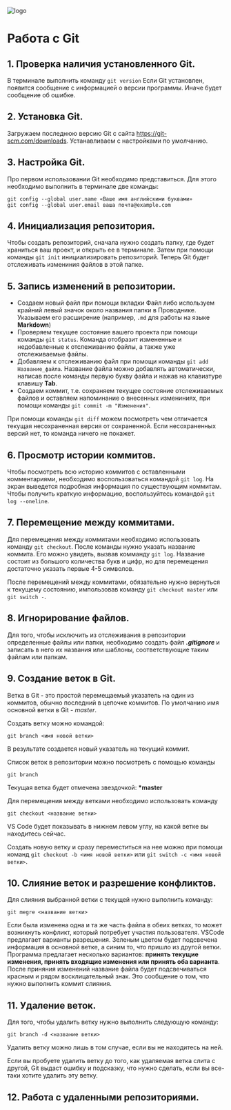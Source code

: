 ![logo](8Lql9FRa1dk.jpg)
# Работа с Git

## 1. Проверка наличия установленного Git.
В терминале выполнить команду `git version`
Если Git установлен, появится сообщение с информацией о версии программы.
Иначе будет сообщение об ошибке.

## 2. Установка Git.
Загружаем последнюю версию Git с сайта  https://git-scm.com/downloads. Устанавливаем с настройками по умолчанию.

## 3. Настройка Git.
Про первом использовании Git необходимо представиться.
Для этого необходимо выполнить в терминале две команды:
```
git config --global user.name «Ваше имя английскими буквами»
git config --global user.email ваша почта@example.com
```
 ## 4. Инициализация репозитория.
 Чтобы создать репозиторий, сначала нужно создать папку, где будет храниться ваш проект, и открыть ее в терминале.
 Затем при помощи команды `git init` инициализировать репозиторий. Теперь Git будет отслеживать измениния файлов в этой папке.

## 5. Запись изменений в репозитории.
* Создаем новый файл при помощи вкладки Файл либо используем крайний левый значок около названия папки в Проводнике. Указываем его расширение (например, `.md` для работы на языке **Markdown**)
* Проверяем текущее состояние вашего проекта при помощи команды `git status`. Команда отобразит измененные и недобавленные к отслеживанию файлы, а также уже отслеживаемые файлы. 
* Добавляем к отслеживанию файл при помощи команды `git add Hазвание_файла`. Название файла можно добавлять автоматически, написав после команды первую букву файла и нажав на клавиатуре клавишу **Tab**.
* Создаем коммит, т.е. сохраняем текущее состояние отслеживаемых файлов и оставляем напоминание о внесенных измениниях, при помощи команды `git commit -m "Изменения"`.

При помощи команды `git diff` можем посмотреть чем отличается текущая несохраненная версия от сохраненной. Если несохраненных версий нет, то команда ничего не покажет.

## 6. Просмотр истории коммитов.
Чтобы посмотреть всю историю коммитов с оставленными комментариями, необходимо воспользоваться командой `git log`. На экран выведется подробная информация по существующим коммитам. Чтобы получить краткую информацию, воспользуйтесь командой `git log --oneline`.

## 7. Перемещение между коммитами.
Для перемещения между коммитами необходимо использовать команду `git checkout`. После команды нужно указать название коммита. Его можно увидеть, вызвав комманду `git log`. Название состоит из большого количества букв и цифр, но для перемещения достаточно указать первые 4-5 символов.

После перемещений между коммитами, обязательно нужно вернуться к текущему состоянию, импользовав команду `git checkout master` или `git switch -`.

## 8. Игнорирование файлов.
Для того, чтобы исключить из отслеживания в репозитории определенные файлы или папки, необходимо создать файл ***.gitignore*** и записать в него их названия или шаблоны, соответствующие таким файлам или папкам.

## 9. Создание веток в Git.
Ветка в Git - это простой перемещаемый указатель на один из коммитов, обычно последний в цепочке коммитов.
По умолчанию имя основной ветки в Git - *master*.

Создать ветку можно командой:
```
git branch <имя новой ветки>
```
В результате создается новый указатель на текущий коммит.

Список веток в репозитории можно посмотреть с помощью команды 
```
git branch
```

Текущая ветка будет отмечена звездочкой: **\*master**

Для перемещения между ветками необходимо использовать команду
``` 
git checkout <название ветки>
```
VS Code будет показывать в нижнем левом углу, на какой ветке вы находитесь сейчас.

Создать новую ветку и сразу переместиться на нее можно при помощи команд `git checkout -b <имя новой ветки>` или `git switch -c <имя новой ветки>`.

## 10. Слияние веток и разрешение конфликтов.
Для слияния выбранной ветки с текущей нужно выполнить команду:
``` 
git megre <название ветки>
```
Если была изменена одна и та же часть файла в обеих ветках, то может возникнуть конфликт, который потребует участия пользователя. VSCode предлагает варианты разрешения.
Зеленым цветом будет подсвечена информация в основной ветке, а синим то, что пришло из другой ветки. Программа предлагает несколько вариантов: **принять текущие изменения, принять входящие изменения или принять оба варианта**.
После приняния изменений название файла будет подсвечиваться красным и рядом восклицательный знак. Это сообщение о том, что нужно выполнить коммит слияния. 

## 11. Удаление веток.

Для того, чтобы удалить ветку нужно выполнить следующую команду:
```
git branch -d <название ветки>
```
Удалить ветку можно лишь в том случае, если вы не находитесь на ней.

Если вы пробуете удалить ветку до того, как удаляемая ветка слита с другой, Git выдаст ошибку и подсказку, что нужно сделать, если вы все-таки хотите удалить эту ветку.

## 12. Работа с удаленными репозиториями.

